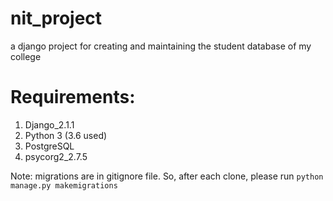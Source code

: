 # nit_project
a django project for creating and maintaining the student database of my college

# Requirements:
1. Django_2.1.1 
2. Python 3 (3.6 used)
3. PostgreSQL
4. psycorg2_2.7.5
    
Note: migrations are in gitignore file. So, after each clone, please run `python manage.py makemigrations`